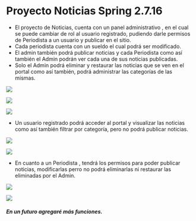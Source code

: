 # Proyecto Noticias Spring 2.7.16
* El proyecto de Noticias, cuenta con un panel administrativo , en el cual se puede cambiar de rol al usuario registrado, pudiendo darle permisos de Periodista a un usuario y publicar en el sitio.
* Cada periodista cuenta con un sueldo el cual podrá ser modificado.
* El admin también podrá publicar noticias y cada Periodista como así también el Admin podrán ver cada una de sus noticias publicadas.
* Solo el Admin podrá eliminar y restaurar las noticias que se ven en el portal como así también, podrá administrar las categorías de las mismas.

![](https://drive.google.com/uc?export=download&id=10sQUsiDR5_PNf1Fw5W--Y2LlKLcG7adu)

![](https://drive.google.com/uc?export=download&id=1eYG7YkntGBOmbAV54TsudIVTJPsYoq3a)

![](https://drive.google.com/uc?export=download&id=1cfV55OdsJkCqiJIAUevYlRV2BrFvV7nf)

* Un usuario registrado podrá acceder al portal y visualizar las noticias como así también filtrar por categoría, pero no podrá publicar noticias.

![](https://drive.google.com/uc?export=download&id=1oqMFeubKq8WiJWIiLM72bE_eET-tQ6AQ)

![](https://drive.google.com/uc?export=download&id=1yQdiv2a5fZHaEQRtUeqSLWTQe39UpX4v)

* En cuanto a un Periodista , tendrá los permisos para poder publicar noticias, modificarlas perro no podrá eliminarlas ni restaurar las eliminadas por el Admin.

![](https://drive.google.com/uc?export=download&id=115XZz964ptJZ9xR1K8f1MKzC9_v5FkIk)

![](https://drive.google.com/uc?export=download&id=1SLw-hl72Q5Hh9juReSB0dliZJ16lrFwV)

##### En un futuro agregaré más funciones.
